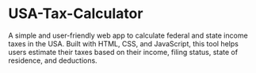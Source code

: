 # USA-Tax-Calculator

A simple and user-friendly web app to calculate federal and state income taxes in the USA. Built with HTML, CSS, and JavaScript, this tool helps users estimate their taxes based on their income, filing status, state of residence, and deductions.


